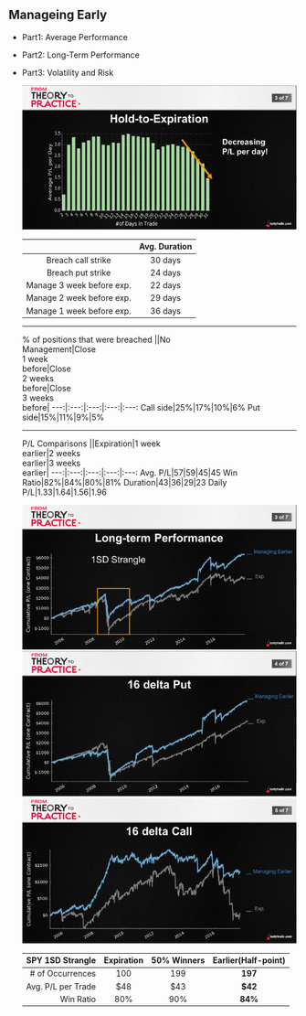 ## Manageing Early
  * Part1: Average Performance
  * Part2: Long-Term Performance
  * Part3: Volatility and Risk
    
    ![alt text](./img/me/me.01.png "spy")

    ||Avg. Duration|
    :---:|:---:
    Breach call strike|30 days
    Breach put strike|24 days    
    Manage 3 week before exp.|22 days
    Manage 2 week before exp.|29 days
    Manage 1 week before exp.|36 days        

    ---
    % of positions that were breached
    ||No <br>Management|Close <br>1 week<br>before|Close <br>2 weeks<br>before|Close <br>3 weeks<br>before|
    ---:|:---:|:---:|:---:|:---:
    Call side|25%|17%|10%|6%
    Put side|15%|11%|9%|5%

    ---
    P/L Comparisons
    ||Expiration|1 week<br>earlier|2 weeks<br>earlier|3 weeks<br>earlier|
    ---:|:---:|:---:|:---:|:---:
    Avg. P/L|$57|$59|$45|$45
    Win Ratio|82%|84%|80%|81%
    Duration|43|36|29|23
    Daily P/L|$1.33|$1.64|$1.56|$1.96

    ![alt text](./img/me/me.02.png "spy")
    ![alt text](./img/me/me.03.png "spy")
    ![alt text](./img/me/me.04.png "spy")
  
    |SPY 1SD Strangle|Expiration|50% Winners|Earlier(Half-point)
    ---:|:---:|:---:|:---:
    \# of Occurrences|100|199|**197**
    Avg. P/L per Trade|$48|$43|**$42**
    Win Ratio|80%|90%|**84%**